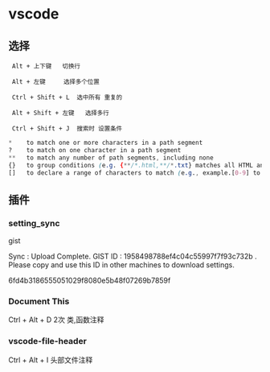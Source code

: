 
# vscode

## 选择
```
 Alt + 上下键   切换行

 Alt + 左键     选择多个位置

 Ctrl + Shift + L  选中所有 重复的

 Alt + Shift + 左键   选择多行

 Ctrl + Shift + J  搜索时 设置条件
```
```css
*    to match one or more characters in a path segment
?    to match on one character in a path segment
**   to match any number of path segments, including none
{}   to group conditions (e.g. {**/*.html,**/*.txt} matches all HTML and text files)
[]   to declare a range of characters to match (e.g., example.[0-9] to match on example.0, example.1, …)
```


## 插件

### setting_sync
gist

Sync : Upload Complete. GIST ID : 1958498788ef4c04c55997f7f93c732b . Please copy and use this ID in other machines to download settings.

6fd4b3186555051029f8080e5b48f07269b7859f

### Document This
Ctrl + Alt + D  2次  类,函数注释

### vscode-file-header
Ctrl + Alt + I   头部文件注释

 